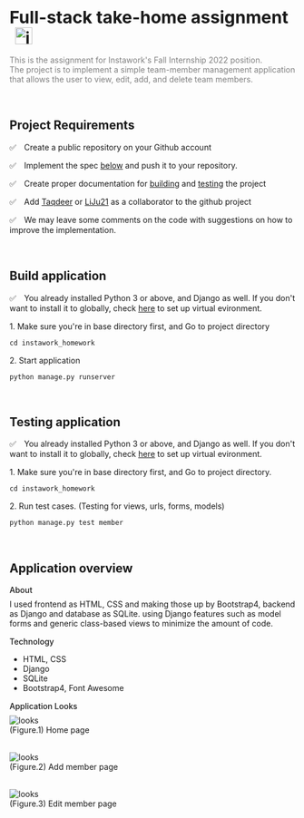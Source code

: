 # <span style="font-size: 30px;">Full-stack take-home assignment</span> <img src="https://play-lh.googleusercontent.com/pE4AjuQLjUMzulbNL6fjVX4jMTXAtmO4kwHCEaU_0hfGJBIO3HRQ5alMsHwlAajhBa8=w480-h960-rw" alt="instawork-logo" style="height: 30px; width: 30px; margin-left: 10px;" />

<span style='color: gray;'>This is the assignment for Instawork's Fall Internship 2022 position. <br/>The project is to implement a simple team-member management application that allows the
user to view, edit, add, and delete team members.
</span>

<br />

## Project Requirements

<p><span style='margin-right: 10px;'>✅ </span>Create a public repository on your Github account</p>
<p><span style='margin-right: 10px;'>✅ </span>Implement the spec <a href="#implementaion">below</a> and push it to your repository.</p>
<p><span style='margin-right: 10px;'>✅  </span>Create proper documentation for <a href="#building">building</a> and <a href="#testing">testing</a> the project</p>
<p><span style='margin-right: 10px;'>✅ </span>Add <a href="https://github.com/Taqdeer">Taqdeer</a> or <a href="https://github.com/LiJu21">LiJu21</a> as a collaborator to the github project</p>
<p><span style='margin-right: 10px;'>✅ </span>We may leave some comments on the code with suggestions on how to improve the implementation.</p>
<br/>

## <span id="building">Build application</span>

<p style="margin: 15px 0 10px 0;"><span style='margin-right: 10px;'>✅ </span> You already installed Python 3 or above, and Django as well. If you don't want to install it to globally, check <a href="https://docs.python.org/3/library/venv.html">here</a> to set up virtual evironment.</p>

<p style="margin: 15px 0 10px 0;">1. Make sure you're in base directory first, and Go to project directory</p>

```
cd instawork_homework
```

<p style="margin: 15px 0 10px 0;">2. Start application</p>

```
python manage.py runserver
```

<br/>

## <span id="testing">Testing application</span>

<p style="margin: 15px 0 10px 0;"><span style='margin-right: 10px;'>✅ </span> You already installed Python 3 or above, and Django as well. If you don't want to install it to globally, check <a href="https://docs.python.org/3/library/venv.html">here</a> to set up virtual evironment.</p>

<p style="margin: 15px 0 10px 0;">1. Make sure you're in base directory first, and Go to project directory.</p>

```
cd instawork_homework
```

<p style="margin: 15px 0 10px 0;">2. Run test cases. (Testing for views, urls, forms, models)</p>

```
python manage.py test member
```

<br/>

## <span id="testing">Application overview</span>

<h4 id="implementaion" style="margin: 15px 0 8px 0; font-weight: 500;">About</h4>
I used frontend as HTML, CSS and making those up by Bootstrap4, backend as Django and database as SQLite.
using Django features such as model forms and generic class-based views to minimize the amount of code.

<h4 style="margin: 15px 0 8px 0; font-weight: 500;">Technology</h4>
<ul>
  <li>HTML, CSS</li>
  <li>Django</li>
  <li>SQLite</li>
  <li>Bootstrap4, Font Awesome</li>
</ul>

<h4 style="margin: 15px 0 8px 0; font-weight: 500;">Application Looks</h4>
<img src="https://user-images.githubusercontent.com/62743644/178614362-62b7b3c8-0e9c-4647-8ed7-00708b0f3c55.jpeg" alt="looks"/> <br/>
(Figure.1) Home page <br/><br/>

<img src="https://user-images.githubusercontent.com/62743644/178614267-6e5c5c54-1cce-4f5d-9d11-1830c19a09b1.jpeg" alt="looks"/> <br/>
(Figure.2) Add member page <br/><br/>

<img src="https://user-images.githubusercontent.com/62743644/178614312-59600721-2f4c-401d-9cae-2904f9f10bf5.jpeg" alt="looks"/> <br/>
(Figure.3) Edit member page <br/><br/>
